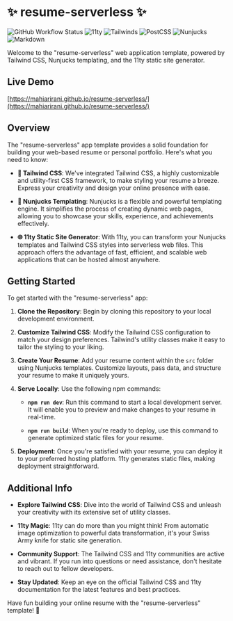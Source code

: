 # ✨ resume-serverless ✨

![GitHub Workflow Status](https://img.shields.io/github/actions/workflow/status/mahiarirani/resume-serverless/pipeline.yml?style=for-the-badge&logo=github-actions&logoColor=white)
![11ty](https://img.shields.io/badge/Eleventy-000000?style=for-the-badge&logo=eleventy&logoColor=white)
![Tailwinds](https://img.shields.io/badge/Tailwind_CSS-38B2AC?style=for-the-badge&logo=tailwind-css&logoColor=white)
![PostCSS](https://img.shields.io/badge/Postcss-DD3A0A?style=for-the-badge&logo=postcss&logoColor=white)
![Nunjucks](https://img.shields.io/badge/Nunjucks-1C4913?style=for-the-badge&logo=nunjucks&logoColor=white)
![Markdown](https://img.shields.io/badge/Markdown-FFFFFF?style=for-the-badge&logo=markdown&logoColor=black)

Welcome to the "resume-serverless" web application template, powered by Tailwind CSS, Nunjucks templating, and the 11ty
static site generator.

## Live Demo

[https://mahiarirani.github.io/resume-serverless/](https://mahiarirani.github.io/resume-serverless/)

## Overview

The "resume-serverless" app template provides a solid foundation for building your web-based resume or personal
portfolio. Here's what you need to know:

- **🎨 Tailwind CSS**: We've integrated Tailwind CSS, a highly customizable and utility-first CSS framework, to make
  styling your resume a breeze. Express your creativity and design your online presence with ease.

- **🧩 Nunjucks Templating**: Nunjucks is a flexible and powerful templating engine. It simplifies the process of creating
  dynamic web pages, allowing you to showcase your skills, experience, and achievements effectively.

- **🌐 11ty Static Site Generator**: With 11ty, you can transform your Nunjucks templates and Tailwind CSS styles into
  serverless web files. This approach offers the advantage of fast, efficient, and scalable web applications that can be
  hosted almost anywhere.

## Getting Started

To get started with the "resume-serverless" app:

1. **Clone the Repository**: Begin by cloning this repository to your local development environment.

2. **Customize Tailwind CSS**: Modify the Tailwind CSS configuration to match your design preferences. Tailwind's
   utility classes make it easy to tailor the styling to your liking.

3. **Create Your Resume**: Add your resume content within the `src` folder using Nunjucks templates. Customize layouts,
   pass data, and structure your resume to make it uniquely yours.

4. **Serve Locally**: Use the following npm commands:

    - **`npm run dev`**: Run this command to start a local development server. It will enable you to preview and make
      changes to your resume in real-time.

    - **`npm run build`**: When you're ready to deploy, use this command to generate optimized static files for your
      resume.

5. **Deployment**: Once you're satisfied with your resume, you can deploy it to your preferred hosting platform. 11ty
   generates static files, making deployment straightforward.

## Additional Info

- **Explore Tailwind CSS**: Dive into the world of Tailwind CSS and unleash your creativity with its extensive set of
  utility classes.

- **11ty Magic**: 11ty can do more than you might think! From automatic image optimization to powerful data
  transformation, it's your Swiss Army knife for static site generation.

- **Community Support**: The Tailwind CSS and 11ty communities are active and vibrant. If you run into questions or need
  assistance, don't hesitate to reach out to fellow developers.

- **Stay Updated**: Keep an eye on the official Tailwind CSS and 11ty documentation for the latest features and best
  practices.

Have fun building your online resume with the "resume-serverless" template! 🚀